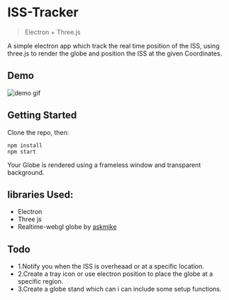 # ISS-Tracker
> Electron + Three.js

A simple electron app which track the real time position of the ISS,
using three.js to render the globe and position the ISS at the given Coordinates.
## Demo

![demo gif](https://raw.githubusercontent.com/gossterrible/ISS-Tracker/master/img/2016-08-16_23-14-25.gif)

## Getting Started

Clone the repo, then:
```
npm install
npm start
```
Your Globe is rendered using a frameless window and transparent background.



## libraries Used:

* Electron 
* Three js
* Realtime-webgl globe by [askmike](https://github.com/askmike/realtime-webgl-globe) 

## Todo

* 1.Notify you when the ISS is overheaad or at a specific location.
* 2.Create a tray icon or use electron position to place the globe at a specific region.
* 3.Create a globe stand which can i can include some setup functions.
